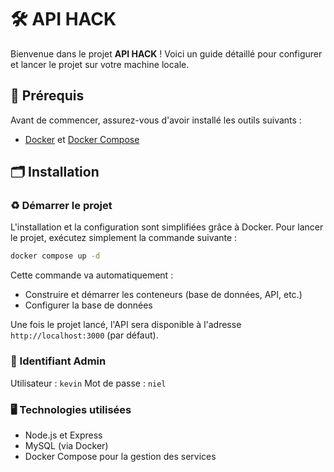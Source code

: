 # 🛠 API HACK

Bienvenue dans le projet **API HACK** ! Voici un guide détaillé pour configurer et lancer le projet sur votre machine locale.

## 👋 Prérequis

Avant de commencer, assurez-vous d'avoir installé les outils suivants :
- [Docker](https://www.docker.com/) et [Docker Compose](https://docs.docker.com/compose/)

## 🗂 Installation

### ♻️ Démarrer le projet

L'installation et la configuration sont simplifiées grâce à Docker. Pour lancer le projet, exécutez simplement la commande suivante :

```bash
docker compose up -d
```

Cette commande va automatiquement :
- Construire et démarrer les conteneurs (base de données, API, etc.)
- Configurer la base de données

Une fois le projet lancé, l'API sera disponible à l'adresse `http://localhost:3000` (par défaut).

### 🔑 Identifiant Admin

Utilisateur : `kevin`
Mot de passe : `niel`

### 🖥️ Technologies utilisées

- Node.js et Express
- MySQL (via Docker)
- Docker Compose pour la gestion des services

